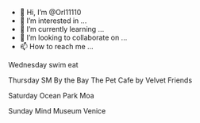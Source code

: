 - 👋 Hi, I’m @Orl11110
- 👀 I’m interested in ...
- 🌱 I’m currently learning ...
- 💞️ I’m looking to collaborate on ...
- 📫 How to reach me ...

<!---
Orl11110/Orl11110 is a ✨ special ✨ repository because its `README.md` (this file) appears on your GitHub profile.
You can click the Preview link to take a look at your changes.
--->


Wednesday
swim eat

Thursday
SM By the Bay
The Pet Cafe by Velvet Friends

Saturday
Ocean Park
Moa

Sunday
Mind Museum
Venice
